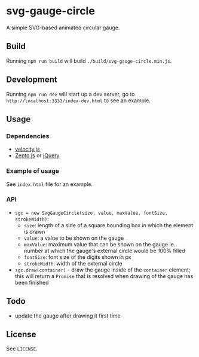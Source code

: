 # svg-gauge-circle

A simple SVG-based animated circular gauge.

## Build

Running `npm run build` will build `./build/svg-gauge-circle.min.js`.

## Development

Running `npm run dev` will start up a dev server, go to `http://localhost:3333/index-dev.html` to see an example.

## Usage

### Dependencies

  * [velocity.js](http://velocityjs.org/)
  * [Zepto.js](http://zeptojs.com/) or [jQuery](https://jquery.com/)

### Example of usage

See `index.html` file for an example.

### API

* `sgc = new SvgGaugeCircle(size, value, maxValue, fontSize, strokeWidth)`:
  * `size`: length of a side of a square bounding box in which the element is drawn
  * `value`: a value to be shown on the gauge
  * `maxValue`: maximum value that can be shown on the gauge ie. number at which the gauge's external circle would be 100% filled
  * `fontSize`: font size of the digits shown in px
  * `strokeWidth`: width of the external circle
* `sgc.draw(container)` - draw the gauge inside of the `container` element; this will return a `Promise` that is resolved when drawing of the gauge has been finished

## Todo

  * update the gauge after drawing it first time

## License

See `LICENSE`.
